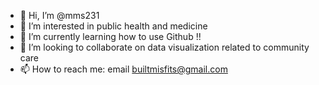- 👋 Hi, I’m @mms231
- 👀 I’m interested in public health and medicine 
- 🌱 I’m currently learning how to use Github !!
- 💞️ I’m looking to collaborate on data visualization related to community care 
- 📫 How to reach me: email builtmisfits@gmail.com

<!---
mms231/mms231 is a ✨ special ✨ repository because its `README.md` (this file) appears on your GitHub profile.
You can click the Preview link to take a look at your changes.
--->

